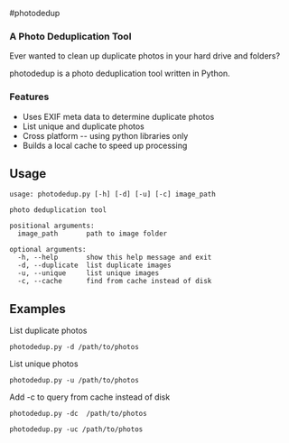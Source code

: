 #photodedup 

### A Photo Deduplication Tool

Ever wanted to clean up duplicate photos in your hard drive and folders? 

photodedup is a photo deduplication tool written in Python. 

### Features
* Uses EXIF meta data to determine duplicate photos
* List unique and duplicate photos
* Cross platform -- using python libraries only
* Builds a local cache to speed up processing

## Usage

```
usage: photodedup.py [-h] [-d] [-u] [-c] image_path

photo deduplication tool

positional arguments:
  image_path       path to image folder

optional arguments:
  -h, --help       show this help message and exit
  -d, --duplicate  list duplicate images
  -u, --unique     list unique images
  -c, --cache      find from cache instead of disk

```

## Examples

List duplicate photos

`photodedup.py -d /path/to/photos`

List unique photos

`photodedup.py -u /path/to/photos`

Add -c to query from cache instead of disk

`photodedup.py -dc  /path/to/photos`

`photodedup.py -uc /path/to/photos`
  


